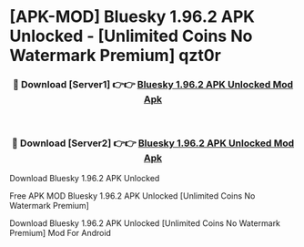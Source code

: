 # [APK-MOD] Bluesky 1.96.2 APK Unlocked - [Unlimited Coins No Watermark Premium] qzt0r



<div align="center">
<h3>🔴 Download [Server1] 👉👉 <a href="https://momento.my/?title=Bluesky_1.96.2_APK_Unlocked">Bluesky 1.96.2 APK Unlocked Mod Apk</a></h3><br>

<h3>🔴 Download [Server2] 👉👉 <a href="https://momento.my/?title=Bluesky_1.96.2_APK_Unlocked">Bluesky 1.96.2 APK Unlocked Mod Apk</a></h3>
</div>



Download Bluesky 1.96.2 APK Unlocked 

Free APK MOD Bluesky 1.96.2 APK Unlocked [Unlimited Coins No Watermark Premium]

Download Bluesky 1.96.2 APK Unlocked [Unlimited Coins No Watermark Premium] Mod For Android
